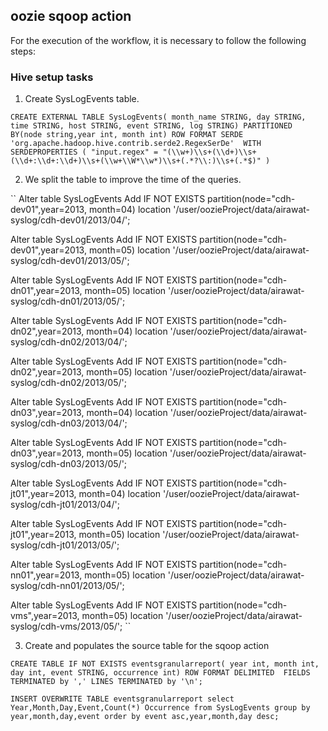 ## oozie sqoop action

For the execution of the workflow, it is necessary to follow the following steps:

### Hive setup tasks

1. Create SysLogEvents table.

``
CREATE EXTERNAL TABLE SysLogEvents(
month_name STRING,
day STRING,
time STRING,
host STRING,
event STRING,
log STRING)
PARTITIONED BY(node string,year int, month int)
ROW FORMAT SERDE 'org.apache.hadoop.hive.contrib.serde2.RegexSerDe' 
WITH SERDEPROPERTIES (
"input.regex" = "(\\w+)\\s+(\\d+)\\s+(\\d+:\\d+:\\d+)\\s+(\\w+\\W*\\w*)\\s+(.*?\\:)\\s+(.*$)"
)
``
    
2. We split the table to improve the time of the queries.

``
Alter table SysLogEvents Add IF NOT EXISTS partition(node="cdh-dev01",year=2013, month=04)
location '/user/oozieProject/data/airawat-syslog/cdh-dev01/2013/04/';

Alter table SysLogEvents Add IF NOT EXISTS partition(node="cdh-dev01",year=2013, month=05)
location '/user/oozieProject/data/airawat-syslog/cdh-dev01/2013/05/';
 
Alter table SysLogEvents Add IF NOT EXISTS partition(node="cdh-dn01",year=2013, month=05)
location '/user/oozieProject/data/airawat-syslog/cdh-dn01/2013/05/';
 
Alter table SysLogEvents Add IF NOT EXISTS partition(node="cdh-dn02",year=2013, month=04)
location '/user/oozieProject/data/airawat-syslog/cdh-dn02/2013/04/';

Alter table SysLogEvents Add IF NOT EXISTS partition(node="cdh-dn02",year=2013, month=05)
location '/user/oozieProject/data/airawat-syslog/cdh-dn02/2013/05/';
 
Alter table SysLogEvents Add IF NOT EXISTS partition(node="cdh-dn03",year=2013, month=04)
location '/user/oozieProject/data/airawat-syslog/cdh-dn03/2013/04/';

Alter table SysLogEvents Add IF NOT EXISTS partition(node="cdh-dn03",year=2013, month=05)
location '/user/oozieProject/data/airawat-syslog/cdh-dn03/2013/05/';
 
Alter table SysLogEvents Add IF NOT EXISTS partition(node="cdh-jt01",year=2013, month=04)
location '/user/oozieProject/data/airawat-syslog/cdh-jt01/2013/04/';

Alter table SysLogEvents Add IF NOT EXISTS partition(node="cdh-jt01",year=2013, month=05)
location '/user/oozieProject/data/airawat-syslog/cdh-jt01/2013/05/';
 
Alter table SysLogEvents Add IF NOT EXISTS partition(node="cdh-nn01",year=2013, month=05)
location '/user/oozieProject/data/airawat-syslog/cdh-nn01/2013/05/';
 
Alter table SysLogEvents Add IF NOT EXISTS partition(node="cdh-vms",year=2013, month=05)
location '/user/oozieProject/data/airawat-syslog/cdh-vms/2013/05/';
``

3. Create and populates the source table for the sqoop action

``
CREATE TABLE IF NOT EXISTS eventsgranularreport(
year int,
month int,
day int,
event STRING,
occurrence int)
ROW FORMAT DELIMITED 
FIELDS TERMINATED by ','
LINES TERMINATED by '\n';
``

``
INSERT OVERWRITE TABLE eventsgranularreport
select Year,Month,Day,Event,Count(*) Occurrence from SysLogEvents group by year,month,day,event order by event asc,year,month,day desc;
``
